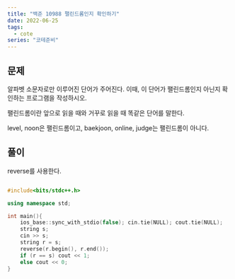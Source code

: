 ```yaml
---
title: "백준 10988 팰린드롬인지 확인하기"
date: 2022-06-25
tags:
  - cote
series: "코테준비"
---
```


## 문제

알파벳 소문자로만 이루어진 단어가 주어진다. 이때, 이 단어가 팰린드롬인지 아닌지 확인하는 프로그램을 작성하시오.

팰린드롬이란 앞으로 읽을 때와 거꾸로 읽을 때 똑같은 단어를 말한다.

level, noon은 팰린드롬이고, baekjoon, online, judge는 팰린드롬이 아니다.
<br/>

## 풀이

reverse를 사용한다.

```c++

#include<bits/stdc++.h>

using namespace std;

int main(){
	ios_base::sync_with_stdio(false); cin.tie(NULL); cout.tie(NULL);
	string s;
	cin >> s;
	string r = s;
	reverse(r.begin(), r.end());
	if (r == s) cout << 1;
	else cout << 0;
}
```
